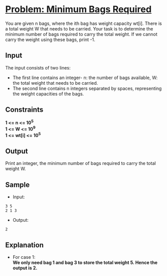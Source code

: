 # [Problem: Minimum Bags Required](https://my.newtonschool.co/playground/code/hn6cgp13m8y8)

You are given n bags, where the ith bag has weight capacity wt[i]. There is a total weight W that needs to be carried. Your task is to determine the minimum number of bags required to carry the total weight. If we cannot carry the weight using these bags, print -1.

## Input

The input consists of two lines:

- The first line contains an integer- n: the number of bags available, W: the total weight that needs to be carried.
- The second line contains n integers separated by spaces, representing the weight capacities of the bags.


## Constraints

**1 <= n <= 10<sup>5</sup> <br>
1 <= W <= 10<sup>9</sup> <br>
1 <= wt[i] <= 10<sup>5</sup>**

## Output

Print an integer, the minimum number of bags required to carry the total weight W.

## Sample

- Input:
```
3 5
2 1 3
```

- Output:
```
2
```

## Explanation

- For case 1: <br> **We only need bag 1 and bag 3 to store the total weight 5.
Hence the output is
2.**
